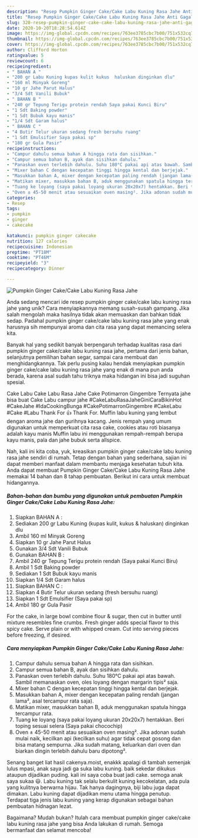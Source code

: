 ```yaml
---
description: "Resep Pumpkin Ginger Cake/Cake Labu Kuning Rasa Jahe Anti Gagal"
title: "Resep Pumpkin Ginger Cake/Cake Labu Kuning Rasa Jahe Anti Gagal"
slug: 320-resep-pumpkin-ginger-cake-cake-labu-kuning-rasa-jahe-anti-gagal
date: 2020-10-20T18:28:54.614Z
image: https://img-global.cpcdn.com/recipes/763ee3785cbc7b00/751x532cq70/pumpkin-ginger-cakecake-labu-kuning-rasa-jahe-foto-resep-utama.jpg
thumbnail: https://img-global.cpcdn.com/recipes/763ee3785cbc7b00/751x532cq70/pumpkin-ginger-cakecake-labu-kuning-rasa-jahe-foto-resep-utama.jpg
cover: https://img-global.cpcdn.com/recipes/763ee3785cbc7b00/751x532cq70/pumpkin-ginger-cakecake-labu-kuning-rasa-jahe-foto-resep-utama.jpg
author: Clifford Horton
ratingvalue: 5
reviewcount: 6
recipeingredient:
- " BAHAN A "
- "200 gr Labu Kuning kupas kulit kukus  haluskan dinginkan dlu"
- "160 ml Minyak Goreng"
- "10 gr Jahe Parut Halus"
- "3/4 Sdt Vanili Bubuk"
- " BAHAN B "
- "240 gr Tepung Terigu protein rendah Saya pakai Kunci Biru"
- "1 Sdt Baking powder"
- "1 Sdt Bubuk kayu manis"
- "1/4 Sdt Garam halus"
- " BAHAN C "
- "4 Butir Telur ukuran sedang fresh bersuhu ruang"
- "1 Sdt Emulsifier Saya pakai sp"
- "180 gr Gula Pasir"
recipeinstructions:
- "Campur dahulu semua bahan A hingga rata dan sisihkan."
- "Campur semua bahan B, ayak dan sisihkan dahulu."
- "Panaskan oven terlebih dahulu. Suhu 180°C pakai api atas bawah. Sambil memanaskan oven, oles loyang dengan margarin tipis² saja."
- "Mixer bahan C dengan kecepatan tinggi hingga kental dan berjejak."
- "Masukkan bahan A, mixer dengan kecepatan paling rendah (jangan lama², asal tercampur rata saja)."
- "Matikan mixer, masukkan bahan B, aduk menggunakan spatula hingga tercampur rata."
- "Tuang ke loyang (saya pakai loyang ukuran 20x20x7) hentakkan. Beri toping sesuai selera (Saya pakai chocochip)"
- "Oven ± 45-50 menit atau sesuaikan oven masing². Jika adonan sudah mulai naik, kecilkan api (kecilkan suhu) agar tidak cepat gosong dan bisa matang sempurna. Jika sudah matang, keluarkan dari oven dan biarkan dingin terlebih dahulu baru dipotong²."
categories:
- Resep
tags:
- pumpkin
- ginger
- cakecake

katakunci: pumpkin ginger cakecake 
nutrition: 127 calories
recipecuisine: Indonesian
preptime: "PT18M"
cooktime: "PT46M"
recipeyield: "3"
recipecategory: Dinner

---
```



![Pumpkin Ginger Cake/Cake Labu Kuning Rasa Jahe](https://img-global.cpcdn.com/recipes/763ee3785cbc7b00/751x532cq70/pumpkin-ginger-cakecake-labu-kuning-rasa-jahe-foto-resep-utama.jpg)

Anda sedang mencari ide resep pumpkin ginger cake/cake labu kuning rasa jahe yang unik? Cara menyiapkannya memang susah-susah gampang. Jika salah mengolah maka hasilnya tidak akan memuaskan dan bahkan tidak sedap. Padahal pumpkin ginger cake/cake labu kuning rasa jahe yang enak harusnya sih mempunyai aroma dan cita rasa yang dapat memancing selera kita.

Banyak hal yang sedikit banyak berpengaruh terhadap kualitas rasa dari pumpkin ginger cake/cake labu kuning rasa jahe, pertama dari jenis bahan, selanjutnya pemilihan bahan segar, sampai cara membuat dan menghidangkannya. Tak perlu pusing kalau hendak menyiapkan pumpkin ginger cake/cake labu kuning rasa jahe yang enak di mana pun anda berada, karena asal sudah tahu triknya maka hidangan ini bisa jadi suguhan spesial.

Cake Labu Cake Labu Rasa Jahe Cake Potimarron Gingembre Ternyata jahe bisa buat Cake Labu campur jahe #CakeLabuRasaJaheGiniCaraBikinHot #CakeJahe #IdaCookingBunga #CakePotimarronGingembre #CakeLabu #Cake #Labu Thank For 👍 Thank For. Muffin labu kuning yang lembut dengan aroma jahe dan gurihnya kacang. Jenis rempah yang umum digunakan untuk memperkuat cita rasa cake, cookies atau roti biasanya adalah kayu manis Muffin labu ini menggunakan rempah-rempah berupa kayu manis, pala dan jahe bubuk serta allspice.


Nah, kali ini kita coba, yuk, kreasikan pumpkin ginger cake/cake labu kuning rasa jahe sendiri di rumah. Tetap dengan bahan yang sederhana, sajian ini dapat memberi manfaat dalam membantu menjaga kesehatan tubuh kita. Anda dapat membuat Pumpkin Ginger Cake/Cake Labu Kuning Rasa Jahe memakai 14 bahan dan 8 tahap pembuatan. Berikut ini cara untuk membuat hidangannya.

<!--inarticleads1-->

##### Bahan-bahan dan bumbu yang digunakan untuk pembuatan Pumpkin Ginger Cake/Cake Labu Kuning Rasa Jahe:

1. Siapkan  BAHAN A :
1. Sediakan 200 gr Labu Kuning (kupas kulit, kukus &amp; haluskan) dinginkan dlu
1. Ambil 160 ml Minyak Goreng
1. Siapkan 10 gr Jahe Parut Halus
1. Gunakan 3/4 Sdt Vanili Bubuk
1. Gunakan  BAHAN B :
1. Ambil 240 gr Tepung Terigu protein rendah (Saya pakai Kunci Biru)
1. Ambil 1 Sdt Baking powder
1. Sediakan 1 Sdt Bubuk kayu manis
1. Siapkan 1/4 Sdt Garam halus
1. Siapkan  BAHAN C :
1. Siapkan 4 Butir Telur ukuran sedang (fresh bersuhu ruang)
1. Siapkan 1 Sdt Emulsifier (Saya pakai sp)
1. Ambil 180 gr Gula Pasir


For the cake, in large bowl combine flour &amp; sugar, then cut in butter until mixture resembles fine crumbs. Fresh ginger adds special flavor to this spicy cake. Serve plain or with whipped cream. Cut into serving pieces before freezing, if desired. 

<!--inarticleads2-->

##### Cara menyiapkan Pumpkin Ginger Cake/Cake Labu Kuning Rasa Jahe:

1. Campur dahulu semua bahan A hingga rata dan sisihkan.
1. Campur semua bahan B, ayak dan sisihkan dahulu.
1. Panaskan oven terlebih dahulu. Suhu 180°C pakai api atas bawah. Sambil memanaskan oven, oles loyang dengan margarin tipis² saja.
1. Mixer bahan C dengan kecepatan tinggi hingga kental dan berjejak.
1. Masukkan bahan A, mixer dengan kecepatan paling rendah (jangan lama², asal tercampur rata saja).
1. Matikan mixer, masukkan bahan B, aduk menggunakan spatula hingga tercampur rata.
1. Tuang ke loyang (saya pakai loyang ukuran 20x20x7) hentakkan. Beri toping sesuai selera (Saya pakai chocochip)
1. Oven ± 45-50 menit atau sesuaikan oven masing². Jika adonan sudah mulai naik, kecilkan api (kecilkan suhu) agar tidak cepat gosong dan bisa matang sempurna. Jika sudah matang, keluarkan dari oven dan biarkan dingin terlebih dahulu baru dipotong².


Senang banget liat hasil cakenya.moist, enakkk apalagi di tambah semenjak lulus mpasi, anak saya jadi ga suka labu kuning. baik sekedar dikukus ataupun dijadikan puding. kali ini saya coba buat jadi cake. semoga anak saya sukaa 😃. Labu kuning tak selalu berkulit kuning kecokelatan, ada pula yang kulitnya berwarna hijau. Tak hanya dagingnya, biji labu juga dapat dimakan. Labu kuning dapat dijadikan menu utama hingga penutup. Terdapat tiga jenis labu kuning yang kerap digunakan sebagai bahan pembuatan hidnagan lezat. 

Bagaimana? Mudah bukan? Itulah cara membuat pumpkin ginger cake/cake labu kuning rasa jahe yang bisa Anda lakukan di rumah. Semoga bermanfaat dan selamat mencoba!
